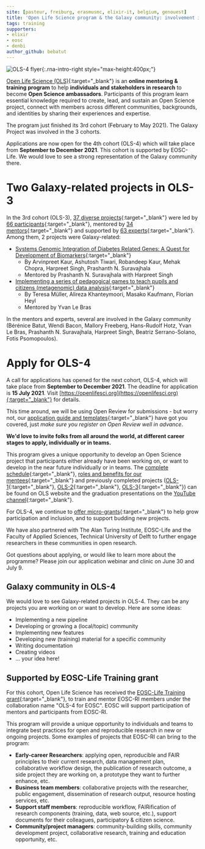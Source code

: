 ```yaml
---
site: [pasteur, freiburg, erasmusmc, elixir-it, belgium, genouest]
title: 'Open Life Science program & the Galaxy community: involvement in OLS-3 and invitation to apply to the next cohort'
tags: training
supporters:
- elixir
- eosc
- denbi
author_github: bebatut
---
```


![OLS-4 flyer](/assets/media/2021-06-28-ols.png){:.rna-intro-right style="max-height:400px;"}

[Open Life Science (OLS)](https://openlifesci.org/){:target="_blank"} is an **online mentoring & training program** to help **individuals and stakeholders in research** to become **Open Science ambassadors**. Participants of this program learn essential knowledge required to create, lead, and sustain an Open Science project, connect with members across different communities, backgrounds, and identities by sharing their experiences and expertise.

The program just finished its 3rd cohort (February to May 2021). The Galaxy Project was involved in the 3 cohorts.

Applications are now open for the 4th cohort (OLS-4) which will take place from **September to December 2021**. This cohort is supported by EOSC-Life. We would love to see a strong representation of the Galaxy community there.

# Two Galaxy-related projects in OLS-3

In the 3rd cohort (OLS-3), [37 diverse projects](https://openlifesci.org/ols-3/projects-participants/#projects){:target="_blank"} were led by [66 participants](https://openlifesci.org/ols-3/projects-participants/#participants){:target="_blank"}, mentored by [34 mentors](https://openlifesci.org/ols-3#mentors){:target="_blank"} and supported by [63 experts](https://openlifesci.org/ols-3#experts){:target="_blank"}. Among them, 2 projects were Galaxy-related:

- [Systems Genomic Integration of Diabetes Related Genes: A Quest for Development of Biomarkers](https://openlifesci.org/ols-3/projects-participants/#systems-genomic-integration-of-diabetes-related-genes-a-quest-for-development-of-biomarkers){:target="_blank"}
    - By Arvinpreet Kaur, Ashutosh Tiwari, Robandeep Kaur, Mehak Chopra, Harpreet Singh, Prashanth N. Suravajhala
    - Mentored by Prashanth N. Suravajhala with Harpreet Singh
- [Implementing a series of pedagogical games to teach pupils and citizens (metagenomic) data analysis](https://openlifesci.org/ols-3/projects-participants/#implementing-a-series-of-pedagogical-games-to-teach-pupils-and-citizens-metagenomic-data-analysis){:target="_blank"}
    - By Teresa Müller, Alireza Khanteymoori, Masako Kaufmann, Florian Heyl
    - Mentored by Yvan Le Bras

In the mentors and experts, several are involved in the Galaxy community (Bérénice Batut, Wendi Bacon, Mallory Freeberg, Hans-Rudolf Hotz, Yvan Le Bras, Prashanth N. Suravajhala, Harpreet Singh, Beatriz Serrano-Solano, Fotis Psomopoulos).

# Apply for OLS-4

A call for applications has opened for the next cohort, OLS-4, which will take place from **September to December 2021**. The deadline for application is **15 July 2021**. Visit [https://openlifesci.org](https://openlifesci.org){:target="_blank"} for details.

This time around, we will be using Open Review for submissions - but worry not, our [application guide and templates](https://github.com/open-life-science/application-forms){:target="_blank"} have got you covered, just *make sure you register on Open Review well in advance*.

**We'd love to invite folks from all around the world, at different career stages to apply, individually or in teams.**

This program gives a unique opportunity to develop an Open Science project that participants either already have been working on, or want to develop in the near future individually or in teams. The [complete schedule](https://openlifesci.org/ols-4/schedule){:target="_blank"}, [roles and benefits for our mentees](https://openlifesci.org/about#mentees){:target="_blank"} and previously completed projects ([OLS-1](https://openlifesci.org/ols-1/projects-participants/){:target="_blank"}, [OLS-2](https://openlifesci.org/ols-2/projects-participants/#projects){:target="_blank"}, [OLS-3](https://openlifesci.org/ols-2/projects-participants/#projects){:target="_blank"}) can be found on OLS website and the graduation presentations on the [YouTube channel](https://www.youtube.com/c/OpenLifeSci/videos){:target="_blank"}.

For OLS-4, we continue to [offer micro-grants](https://openlifesci.org/posts/2020/11/23/micro-grants-in-2021-ols-3-ols-4/){:target="_blank"} to help grow participation and inclusion, and to support budding new projects.

We have also partnered with The Alan Turing Institute, EOSC-Life and the Faculty of Applied Sciences, Technical University of Delft to further engage researchers in these communities in open research.

Got questions about applying, or would like to learn more about the programme? Please join our application webinar and clinic on June 30 and July 9.

## Galaxy community in OLS-4

We would love to see Galaxy-related projects in OLS-4. They can be any projects you are working on or want to develop. Here are some ideas:

- Implementing a new pipeline
- Developing or growing a (local/topic) community
- Implementing new features
- Developing new (training) material for a specific community
- Writing documentation
- Creating videos
- ... your idea here!

## Supported by EOSC-Life Training grant

For this cohort, Open Life Science has received the [EOSC-Life Training grant](https://www.google.com/url?q=https://www.eosc-life.eu/news/4-projects-awarded-funding-within-first-training-open-call/&sa=D&ust=1608631815383000&usg=AOvVaw3GgqHv5X_zuINJB4C-W6b8){:target="_blank"}, to train and mentor EOSC-RI members under the collaboration name "OLS-4 for EOSC". EOSC will support participation of mentors and participants from EOSC-RI.

This program will provide a unique opportunity to individuals and teams to integrate best practices for open and reproducible research in new or ongoing projects. Some examples of projects that EOSC-RI can bring to the program:

- **Early-career Researchers**: applying open, reproducible and FAIR principles to their current research, data management plan, collaborative workflow design, the publication of research outcome, a side project they are working on, a prototype they want to further enhance, etc.
- **Business team members**: collaborative projects with the researcher, public engagement, dissemination of research output, resource hosting services, etc.
- **Support staff members**: reproducible workflow, FAIRification of research components (training, data, web source, etc.), support documents for their colleagues, participatory & citizen science.
- **Community/project managers**: community-building skills, community development project, collaborative research, training and education opportunity, etc.

